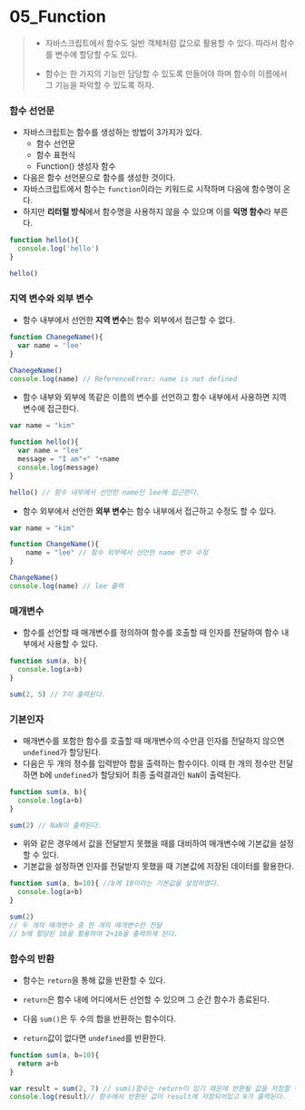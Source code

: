 # 05_Function

> - 자바스크립트에서 함수도 일반 객체처럼 값으로 활용할 수 있다. 따라서 함수를 변수에 할당할 수도 있다.
>
> - 함수는 한 가지의 기능만 담당할 수 있도록 만들어야 하며 함수의 이름에서 그 기능을 파악할 수 있도록 하자.



### 함수 선언문

- 자바스크립트는 함수를 생성하는 방법이 3가지가 있다.
  - 함수 선언문
  - 함수 표현식
  - Function() 생성자 함수
- 다음은 함수 선언문으로 함수를 생성한 것이다.
- 자바스크립트에서 함수는 `function`이라는 키워드로 시작하며 다음에 함수명이 온다.
- 하지만 **리터럴 방식**에서 함수명을 사용하지 않을 수 있으며 이를 **익명 함수**라 부른다.

```javascript
function hello(){
  console.log('hello')
}

hello()
```



### 지역 변수와 외부 변수

- 함수 내부에서 선언한 **지역 변수**는 함수 외부에서 접근할 수 없다.

```javascript
function ChanegeName(){
  var name = 'lee'
}

ChanegeName()
console.log(name) // ReferenceError: name is not defined
```

- 함수 내부와 외부에 똑같은 이름의 변수를 선언하고 함수 내부에서 사용하면 지역 변수에 접근한다.

```javascript
var name = "kim"

function hello(){
  var name = "lee"
  message = "I am"+" "+name
  console.log(message)
}

hello() // 함수 내부에서 선언한 name인 lee에 접근한다.
```



- 함수 외부에서 선언한 **외부 변수**는 함수 내부에서 접근하고 수정도 할 수 있다.

```javascript
var name = "kim"

function ChangeName(){
    name = "lee" // 함수 외부에서 선언한 name 변수 수정
}

ChangeName()
console.log(name) // lee 출력
```



### 매개변수

- 함수를 선언할 때 매개변수를 정의하여 함수를 호출할 때 인자를 전달하여 함수 내부에서 사용할 수 있다.

```javascript
function sum(a, b){
  console.log(a+b)
}

sum(2, 5) // 7이 출력된다.
```



### 기본인자

- 매개변수를 포함한 함수를 호출할 때 매개변수의 수만큼 인자를 전달하지 않으면 `undefined`가 할당된다.
- 다음은 두 개의 정수를 입력받아 합을 출력하는 함수이다. 이때 한 개의 정수만 전달하면 b에 `undefined`가 할당되어 최종 출력결과인 `NaN`이 출력된다.

```javascript
function sum(a, b){
  console.log(a+b)
}

sum(2) // NaN이 출력된다.
```

- 위와 같은 경우에서 값을 전달받지 못했을 때를 대비하여 매개변수에 기본값을 설정할 수 있다.
- 기본값을 설정하면 인자를 전달받지 못했을 때 기본값에 저장된 데이터를 활용한다.

```javascript
function sum(a, b=10){ //b에 10이라는 기본값을 설정하였다.
  console.log(a+b)
}

sum(2) 
// 두 개의 매개변수 중 한 개의 매개변수만 전달
// b에 할당된 10을 활용하여 2+10을 출력하게 된다.
```



### 함수의 반환

- 함수는 `return`을 통해 값을 반환할 수 있다.
- `return`은 함수 내에 어디에서든 선언할 수 있으며 그 순간 함수가 종료된다.

- 다음 `sum()`은 두 수의 합을 반환하는 함수이다.
- `return`값이 없다면 `undefined`를 반환한다.

```javascript
function sum(a, b=10){
  return a+b
}

var result = sum(2, 7) // sum()함수는 return이 있기 때문에 반환될 값을 저장할 변수를 선언해야 한다.
console.log(result)// 함수에서 반환된 값이 result에 저장되어있고 9가 출력된다.
```

